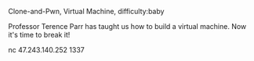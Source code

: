 Clone-and-Pwn, Virtual Machine, difficulty:baby

Professor Terence Parr has taught us how to build a virtual machine. Now it's time to break it!

nc 47.243.140.252 1337